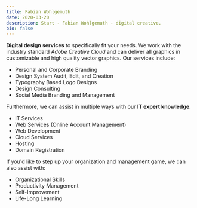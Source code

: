 ```yaml
---
title: Fabian Wohlgemuth
date: 2020-03-20
description: Start - Fabian Wohlgemuth - digital creative.
bio: false
---
```


**Digital design services** to specifically fit your needs. We work with the industry standard *Adobe Creative Cloud* and can deliver all graphics in customizable and high quality vector graphics. Our services include:

- Personal and Corporate Branding
- Design System Audit, Edit, and Creation
- Typography Based Logo Designs
- Design Consulting
- Social Media Branding and Management

Furthermore, we can assist in multiple ways with our **IT expert knowledge**:

- IT Services
- Web Services (Online Account Management)
- Web Development
- Cloud Services
- Hosting
- Domain Registration

If you'd like to step up your organization and management game, we can also assist with:

- Organizational Skills
- Productivity Management
- Self-Improvement
- Life-Long Learning